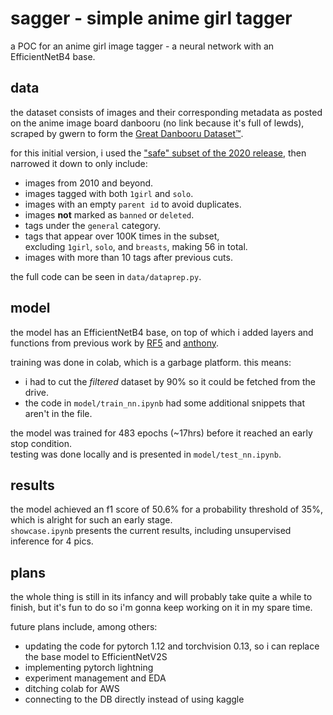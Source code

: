 # sagger - simple anime girl tagger

a POC for an anime girl image tagger - a neural network with an EfficientNetB4 base.

## data

the dataset consists of images and their corresponding metadata as posted on the anime image board danbooru (no link because it's full of lewds), scraped by gwern to form the [Great Danbooru Dataset™](https://www.gwern.net/Danbooru2021).

for this initial version, i used the ["safe" subset of the 2020 release](https://www.kaggle.com/datasets/muoncollider/danbooru2020), then narrowed it down to only include: 

- images from 2010 and beyond.
- images tagged with both `1girl` and `solo`.
- images with an empty `parent id` to avoid duplicates.
- images **not** marked as `banned` or `deleted`.
- tags under the `general` category.
- tags that appear over 100K times in the subset,  
excluding `1girl`, `solo`, and `breasts`, making 56 in total.
- images with more than 10 tags after previous cuts.

the full code can be seen in `data/dataprep.py`.

## model

the model has an EfficientNetB4 base, on top of which i added layers and functions from previous work by [RF5](https://github.com/RF5/danbooru-pretrained) and [anthony](https://github.com/anthony-dipofi/danbooru-tagger).

training was done in colab, which is a garbage platform. this means:
- i had to cut the *filtered* dataset by 90% so it could be fetched from the drive.
- the code in `model/train_nn.ipynb` had some additional snippets that aren't in the file.

the model was trained for 483 epochs (\~17hrs) before it reached an early stop condition.  
testing was done locally and is presented in `model/test_nn.ipynb`.

## results

the model achieved an f1 score of 50.6% for a probability threshold of 35%, which is alright for such an early stage.  
`showcase.ipynb` presents the current results, including unsupervised inference for 4 pics.

## plans

the whole thing is still in its infancy and will probably take quite a while to finish, but it's fun to do so i'm gonna keep working on it in my spare time.

future plans include, among others:
- updating the code for pytorch 1.12 and torchvision 0.13,
so i can replace the base model to EfficientNetV2S
- implementing pytorch lightning
- experiment management and EDA
- ditching colab for AWS
- connecting to the DB directly instead of using kaggle